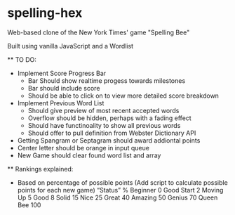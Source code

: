 # spelling-hex

Web-based clone of the New York Times' game "Spelling Bee"

Built using vanilla JavaScript and a Wordlist

\*\* TO DO:

- Implement Score Progress Bar
  - Bar Should show realtime progess towards milestones
  - Bar should include score
  - Should be able to click on to view more detailed score breakdown
- Implement Previous Word List
  - Should give preview of most recent accepted words
  - Overflow should be hidden, perhaps with a fading effect
  - Should have functinoality to show all previous words
  - Should offer to pull definition from Webster Dictionary API
- Getting Spangram or Septagram should award addiontal points
- Center letter should be orange in input queue
- New Game should clear found word list and array

\*\* Rankings explained:

- Based on percentage of possible points
  (Add script to calculate possible points for each new game)
  “Status” %
  Beginner 0
  Good Start 2
  Moving Up 5
  Good 8
  Solid 15
  Nice 25
  Great 40
  Amazing 50
  Genius 70
  Queen Bee 100
